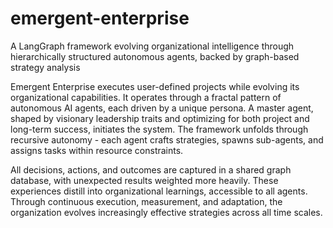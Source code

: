 # emergent-enterprise
A LangGraph framework evolving organizational intelligence through hierarchically structured autonomous agents, backed by graph-based strategy analysis

Emergent Enterprise executes user-defined projects while evolving its organizational capabilities. It operates through a fractal pattern of autonomous AI agents, each driven by a unique persona. A master agent, shaped by visionary leadership traits and optimizing for both project and long-term success, initiates the system. The framework unfolds through recursive autonomy - each agent crafts strategies, spawns sub-agents, and assigns tasks within resource constraints.

All decisions, actions, and outcomes are captured in a shared graph database, with unexpected results weighted more heavily. These experiences distill into organizational learnings, accessible to all agents. Through continuous execution, measurement, and adaptation, the organization evolves increasingly effective strategies across all time scales.

